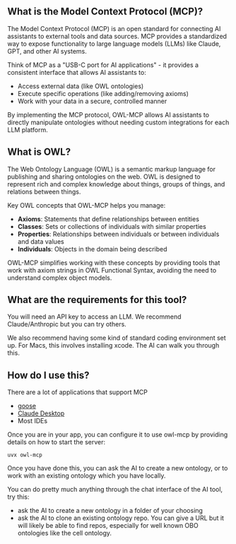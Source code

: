 ## What is the Model Context Protocol (MCP)?

The Model Context Protocol (MCP) is an open standard for connecting AI assistants to external tools and data sources. MCP provides a standardized way to expose functionality to large language models (LLMs) like Claude, GPT, and other AI systems.

Think of MCP as a "USB-C port for AI applications" - it provides a consistent interface that allows AI assistants to:

- Access external data (like OWL ontologies)
- Execute specific operations (like adding/removing axioms)
- Work with your data in a secure, controlled manner

By implementing the MCP protocol, OWL-MCP allows AI assistants to directly manipulate ontologies without needing custom integrations for each LLM platform.

## What is OWL?

The Web Ontology Language (OWL) is a semantic markup language for publishing and sharing ontologies on the web. OWL is designed to represent rich and complex knowledge about things, groups of things, and relations between things.

Key OWL concepts that OWL-MCP helps you manage:

- **Axioms**: Statements that define relationships between entities
- **Classes**: Sets or collections of individuals with similar properties
- **Properties**: Relationships between individuals or between individuals and data values
- **Individuals**: Objects in the domain being described

OWL-MCP simplifies working with these concepts by providing tools that work with axiom strings in OWL Functional Syntax, avoiding the need to understand complex object models.

## What are the requirements for this tool?

You will need an API key to access an LLM. We recommend Claude/Anthropic but you can try others.

We also recommend having some kind of standard coding environment set up. For Macs, this involves installing xcode. The AI can walk you through this.

## How do I use this?

There are a lot of applications that support MCP

* [goose](https://block.github.io/goose)
* [Claude Desktop](https://claude.ai/download)
* Most IDEs

Once you are in your app, you can configure it to use owl-mcp by providing details on how to start the server:

```
uvx owl-mcp
```

Once you have done this, you can ask the AI to create a new ontology, or to work with an existing ontology which you have locally.

You can do pretty much anything through the chat interface of the AI tool, try this:

* ask the AI to create a new ontology in a folder of your choosing
* ask the AI to clone an existing ontology repo. You can give a URL but it will likely be able to find repos, especially for well known OBO ontologies like the cell ontology.